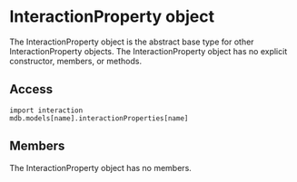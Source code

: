 # InteractionProperty object

The InteractionProperty object is the abstract base type for other InteractionProperty objects. The InteractionProperty object has no explicit constructor, members, or methods.

## Access

```
import interaction
mdb.models[name].interactionProperties[name]
```

## Members

The InteractionProperty object has no members.